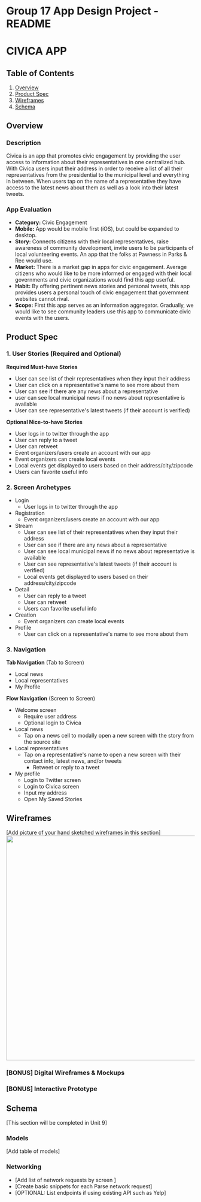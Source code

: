 Group 17 App Design Project - README 
===

# CIVICA APP

## Table of Contents
1. [Overview](#Overview)
1. [Product Spec](#Product-Spec)
1. [Wireframes](#Wireframes)
2. [Schema](#Schema)

## Overview
### Description
Civica is an app that promotes civic engagement by providing the user access to information about their representatives in one centralized hub. With Civica users input their address in order to receive a list of all their representatives from the presidential to the municipal level and everything in between. When users tap on the name of a representative they have access to the latest news about them as well as a look into their latest tweets. 

### App Evaluation

- **Category:** Civic Engagement
- **Mobile:** App would be mobile first (iOS), but could be expanded to desktop.
- **Story:** Connects citizens with their local representatives, raise awareness of community development, invite users to be participants of local volunteering events. An app that the folks at Pawness in Parks & Rec would use.
- **Market:** There is a market gap in apps for civic engagement. Average citizens who would like to be more informed or engaged with their local governments and civic organizations would find this app userful. 
- **Habit:** By offering pertinent news stories and personal tweets, this app provides users a personal touch of civic engagement that government websites cannot rival.
- **Scope:** First this app serves as an information aggregator. Gradually, we would like to see community leaders use this app to communicate civic events with the users. 

## Product Spec

### 1. User Stories (Required and Optional)

**Required Must-have Stories**

* User can see list of their representatives when they input their address
* User can click on a representative's name to see more about them
* User can see if there are any news about a representative 
* user can see local municipal news if no news about representative is available
* User can see representative's latest tweets (if their account is verified)


**Optional Nice-to-have Stories**
* User logs in to twitter through the app
* User can reply to a tweet
* User can retweet
* Event organizers/users create an account with our app
* Event organizers can create local events
* Local events get displayed to users based on their address/city/zipcode
* Users can favorite useful info

### 2. Screen Archetypes

* Login
   * User logs in to twitter through the app
* Registration
   * Event organizers/users create an account with our app
* Stream
   * User can see list of their representatives when they input their address
   * User can see if there are any news about a representative
   * User can see local municipal news if no news about representative is available
   * User can see representative's latest tweets (if their account is verified)
   * Local events get displayed to users based on their address/city/zipcode
* Detail
   * User can reply to a tweet
   * User can retweet
   * Users can favorite useful info
* Creation
   * Event organizers can create local events
* Profile
   * User can click on a representative's name to see more about them

### 3. Navigation

**Tab Navigation** (Tab to Screen)

* Local news
* Local representatives
* My Profile

**Flow Navigation** (Screen to Screen)
* Welcome screen
    * Require user address
    * Optional login to Civica
* Local news
   * Tap on a news cell to modally open a new screen with the story from the source site
* Local representatives
   * Tap on a representative's name to open a new screen with their contact info, latest news, and/or tweets
       * Retweet or reply to a tweet
* My profile
    * Login to Twitter screen
    * Login to Civica screen
    * Input my address
    * Open My Saved Stories

## Wireframes
[Add picture of your hand sketched wireframes in this section]
<img src="YOUR_WIREFRAME_IMAGE_URL" width=600>

### [BONUS] Digital Wireframes & Mockups

### [BONUS] Interactive Prototype

## Schema 
[This section will be completed in Unit 9]
### Models
[Add table of models]
### Networking
- [Add list of network requests by screen ]
- [Create basic snippets for each Parse network request]
- [OPTIONAL: List endpoints if using existing API such as Yelp]

